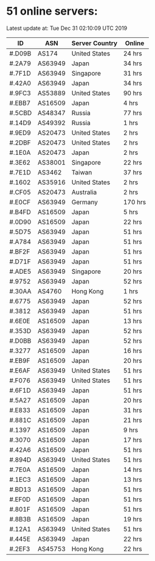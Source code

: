 # 51 online servers:

Latest update at: Tue Dec 31 02:10:09 UTC 2019

| ID | ASN | Server Country | Online |
| -- | --- | -------------- | ------ |
| #.D09B | AS174 | United States | 24 hrs |
| #.2A79 | AS63949 | Japan | 34 hrs |
| #.7F1D | AS63949 | Singapore | 31 hrs |
| #.42A0 | AS63949 | Japan | 34 hrs |
| #.9FC3 | AS53889 | United States | 90 hrs |
| #.EBB7 | AS16509 | Japan | 4 hrs |
| #.5CBD | AS48347 | Russia | 77 hrs |
| #.14D9 | AS49392 | Russia | 1 hrs |
| #.9ED9 | AS20473 | United States | 2 hrs |
| #.2DBF | AS20473 | United States | 2 hrs |
| #.1E0A | AS20473 | Japan | 2 hrs |
| #.3E62 | AS38001 | Singapore | 22 hrs |
| #.7E1D | AS3462 | Taiwan | 37 hrs |
| #.1602 | AS35916 | United States | 2 hrs |
| #.CF05 | AS20473 | Australia | 2 hrs |
| #.E0CF | AS63949 | Germany | 170 hrs |
| #.B4FD | AS16509 | Japan | 5 hrs |
| #.0D90 | AS16509 | Japan | 22 hrs |
| #.5D75 | AS63949 | Japan | 51 hrs |
| #.A784 | AS63949 | Japan | 51 hrs |
| #.BF2F | AS63949 | Japan | 51 hrs |
| #.D71F | AS63949 | Japan | 51 hrs |
| #.ADE5 | AS63949 | Singapore | 20 hrs |
| #.9752 | AS63949 | Japan | 52 hrs |
| #.30AA | AS4760 | Hong Kong | 1 hrs |
| #.6775 | AS63949 | Japan | 52 hrs |
| #.3812 | AS63949 | Japan | 51 hrs |
| #.6E0E | AS16509 | Japan | 13 hrs |
| #.353D | AS63949 | Japan | 52 hrs |
| #.D0BB | AS63949 | Japan | 52 hrs |
| #.3277 | AS16509 | Japan | 16 hrs |
| #.EB9F | AS16509 | Japan | 20 hrs |
| #.E6AF | AS63949 | United States | 51 hrs |
| #.F076 | AS63949 | United States | 51 hrs |
| #.6F1D | AS63949 | Japan | 51 hrs |
| #.5A27 | AS16509 | Japan | 20 hrs |
| #.E833 | AS16509 | Japan | 31 hrs |
| #.881C | AS16509 | Japan | 21 hrs |
| #.1397 | AS16509 | Japan | 9 hrs |
| #.3070 | AS16509 | Japan | 17 hrs |
| #.42A6 | AS16509 | Japan | 51 hrs |
| #.894D | AS63949 | United States | 51 hrs |
| #.7E0A | AS16509 | Japan | 14 hrs |
| #.1EC3 | AS16509 | Japan | 13 hrs |
| #.BD13 | AS16509 | Japan | 51 hrs |
| #.EF0D | AS16509 | Japan | 51 hrs |
| #.801F | AS16509 | Japan | 51 hrs |
| #.8B3B | AS16509 | Japan | 19 hrs |
| #.12A1 | AS63949 | United States | 51 hrs |
| #.445E | AS63949 | Japan | 22 hrs |
| #.2EF3 | AS45753 | Hong Kong | 22 hrs |

